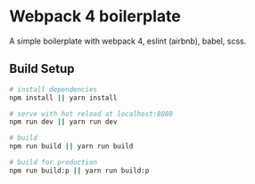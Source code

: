 # Webpack 4 boilerplate

A simple boilerplate with webpack 4, eslint (airbnb), babel, scss.

## Build Setup

``` bash
# install dependencies
npm install || yarn install

# serve with hot reload at localhost:8080
npm run dev || yarn run dev

# build
npm run build || yarn run build

# build for production
npm run build:p || yarn run build:p

```
